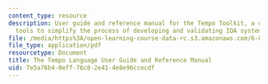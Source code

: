 ```yaml
---
content_type: resource
description: User guide and reference manual for the Tempo Toolkit, a collection of
  tools to simplify the process of developing and validating IOA systems.
file: /media/https%3A/open-learning-course-data-rc.s3.amazonaws.com/6-852j-distributed-algorithms-fall-2009/7e5a76b40eff76c82e414e8e96ccecdf_MIT6_852JF09_tempo_guide.pdf
file_type: application/pdf
resourcetype: Document
title: The Tempo Language User Guide and Reference Manual
uid: 7e5a76b4-0eff-76c8-2e41-4e8e96ccecdf
---
```

